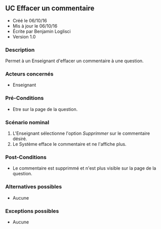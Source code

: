 ## UC Effacer un commentaire

* Créé le 06/10/16
* Mis à jour le 06/10/16
* Écrite par Benjamin Loglisci
* Version 1.0

### Description

Permet à un Enseignant d'effacer un commentaire à une question.

### Acteurs concernés

* Enseignant

### Pré-Conditions

* Etre sur la page de la question.

### Scénario nominal

1. L'Enseignant sélectionne l'option _Supprimmer_ sur le commentaire désiré. 
2. Le Système efface le commentaire et ne l'affiche plus.

### Post-Conditions

* Le commentaire est supprimmé et n'est plus visible sur la page de la question.

### Alternatives possibles

* Aucune

### Exceptions possibles

* Aucune
